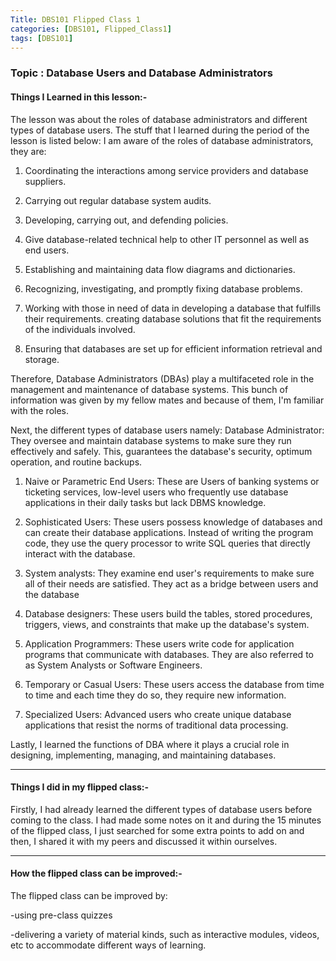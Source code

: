 ```yaml
---
Title: DBS101 Flipped Class 1
categories: [DBS101, Flipped_Class1]
tags: [DBS101]
---
```


### Topic : Database Users and Database Administrators

#### Things I Learned in this lesson:-
The lesson was about the roles of database administrators and different types of database users.
The stuff that I learned during the period of the lesson is listed below:
I am aware of the roles of database administrators, they are:

1. Coordinating the interactions among service providers and database suppliers.

2. Carrying out regular database system audits.

3. Developing, carrying out, and defending policies.

4. Give database-related technical help to other IT personnel as well as end users.

5. Establishing and maintaining data flow diagrams and dictionaries.

6. Recognizing, investigating, and promptly fixing database problems.

7. Working with those in need of data in developing a database that fulfills their requirements. creating database solutions that fit the requirements of the individuals involved.

8. Ensuring that databases are set up for efficient information retrieval and storage.

Therefore, Database Administrators (DBAs) play a multifaceted role in the management and maintenance of database systems.
This bunch of information was given by my fellow mates and because of them, I'm familiar with the roles.

Next, the different types of database users namely:
Database Administrator: They oversee and maintain database systems to make sure they run effectively and safely. This, guarantees the database's security, optimum operation, and routine backups.

1. Naive or Parametric End Users: These are Users of banking systems or ticketing services, low-level users who frequently use database applications in their daily tasks but lack DBMS knowledge.

2. Sophisticated Users: These users possess knowledge of databases and can create their database applications. Instead of writing the program code, they use the query processor to write SQL queries that directly interact with the database.

3. System analysts: They examine end user's requirements to make sure all of their needs are satisfied. They act as a bridge between users and the database 

4. Database designers: These users build the tables, stored procedures, triggers, views, and constraints that make up the database's system. 

5. Application Programmers: These users write code for application programs that communicate with databases. They are also referred to as System Analysts or Software Engineers.

6. Temporary or Casual Users: These users access the database from time to time and each time they do so, they require new information.

7. Specialized Users: Advanced users who create unique database applications that resist the norms of traditional data processing.

Lastly, I learned the functions of DBA where it plays a crucial role in designing, implementing, managing, and maintaining databases.

---- 
#### Things I did in my flipped class:-
Firstly, I had already learned the different types of database users before coming to the class. I had made some notes on it and during the 15 minutes of the flipped class, I just searched for some extra points to add on and then, I shared it with my peers and discussed it within ourselves.

----
#### How the flipped class can be improved:-
The flipped class can be improved by:

-using pre-class quizzes 

-delivering a variety of material kinds, such as interactive modules, videos, etc to accommodate different ways of learning.